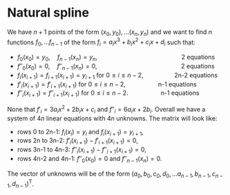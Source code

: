 # Natural spline

We have $n+1$ points of the form $(x_0, y_0), \dots (x_n, y_n)$ and we want to find $n$ functions $f_0, \dots f_{n-1}$ of the form $f_i = a_ix^3 + b_ix^2 + c_ix + d_i$ such that:
- $f_0(x_0) = y_0, \quad f_{n-1}(x_n) = y_n, \qquad \qquad \qquad \qquad \qquad \qquad$ 2 equations
- $f''_ 0(x_0) = 0, \quad f''_ {n-1}(x_n) = 0, \qquad \qquad \qquad \qquad \qquad \qquad$ 2 equations
- $f_i(x_{i+1}) = f_{i+1}(x_{i+1}) = y_{i+1}$ for $0 \leq i \leq n-2$, $\qquad \qquad$ 2n-2 equations
- $f'_i(x_{i+1}) = f'_{i+1}(x_{i+1})$ for $0 \leq i \leq n-2$, $\qquad$ $\qquad$  n-1 equations
- $f''_i(x_{i+1}) = f''_{i+1}(x_{i+1})$ for $0 \leq i \leq n-2$. $\qquad$ $\qquad$ n-1 equations

None that $f'_i = 3a_ix^2 + 2b_ix + c_i$ and $f''_i = 6a_ix + 2b_i$.
Overall we have a system of $4n$ linear equations with $4n$ unknowns. The matrix will look like:
- rows 0 to 2n-1: $f_i(x_i) = y_i$ and $f_i(x_{i+1}) = y_{i+1}$,
- rows 2n to 3n-2: $f'_i(x_{i+1}) - f'_{i+1}(x_{i+1}) = 0$,
- rows 3n-1 to 4n-3: $f''_i(x_{i+1}) - f''_{i+1}(x_{i+1}) = 0$,
- rows 4n-2 and 4n-1: $f''_0(x_0) = 0$ and $f''_{n-1}(x_n) = 0$.

The vector of unknowns will be of the form $(a_0, b_0, c_0, d_0,\dots a_{n-1}, b_{n-1}, c_{n-1}, d_{n-1})^\text{T}$.


